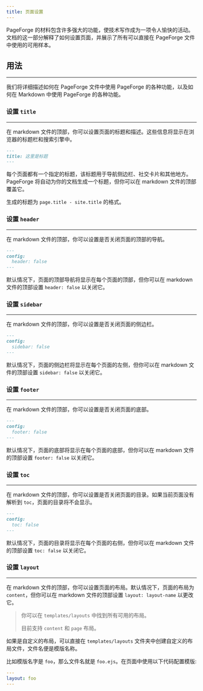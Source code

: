 ```yaml
---
title: 页面设置
---
```


PageForge 的材料包含许多强大的功能，使技术写作成为一项令人愉快的活动。文档的这一部分解释了如何设置页面，并展示了所有可以直接在 PageForge 文件中使用的可用样本。

## 用法

---

我们将详细描述如何在 PageForge 文件中使用 PageForge 的各种功能，以及如何在 Markdown 中使用 PageForge 的各种功能。

### 设置 `title`

---

在 markdown 文件的顶部，你可以设置页面的标题和描述。这些信息将显示在浏览器的标题栏和搜索引擎中。

```markdown
---
title: 这里是标题
---
```

每个页面都有一个指定的标题，该标题用于导航侧边栏、社交卡片和其他地方。PageForge 将自动为你的文档生成一个标题，但你可以在 markdown 文件的顶部覆盖它。

生成的标题为 `page.title - site.title` 的格式。

### 设置 `header`

---

在 markdown 文件的顶部，你可以设置是否关闭页面的顶部的导航。

```markdown
---
config:
  header: false
---
```

默认情况下，页面的顶部导航将显示在每个页面的顶部，但你可以在 markdown 文件的顶部设置 `header: false` 以关闭它。

### 设置 `sidebar`

---

在 markdown 文件的顶部，你可以设置是否关闭页面的侧边栏。

```markdown
---
config:
  sidebar: false
---
```

默认情况下，页面的侧边栏将显示在每个页面的左侧，但你可以在 markdown 文件的顶部设置 `sidebar: false` 以关闭它。

### 设置 `footer`

---

在 markdown 文件的顶部，你可以设置是否关闭页面的底部。

```markdown
---
config:
  footer: false
---
```

默认情况下，页面的底部将显示在每个页面的底部，但你可以在 markdown 文件的顶部设置 `footer: false` 以关闭它。

### 设置 `toc`

---

在 markdown 文件的顶部，你可以设置是否关闭页面的目录。如果当前页面没有解析到 `toc`，页面的目录将不会显示。

```markdown
---
config:
  toc: false
---
```

默认情况下，页面的目录将显示在每个页面的右侧，但你可以在 markdown 文件的顶部设置 `toc: false` 以关闭它。

### 设置 `layout`

---

在 markdown 文件的顶部，你可以设置页面的布局。默认情况下，页面的布局为 `content`，但你可以在 markdown 文件的顶部设置 `layout: layout-name` 以更改它。

> 你可以在 `templates/layouts` 中找到所有可用的布局。
>
> 目前支持 `content` 和 `page` 布局。

如果是自定义的布局，可以直接在 `templates/layouts` 文件夹中创建自定义的布局文件，文件名便是模版名称。

比如模版名字是 `foo`，那么文件名就是 `foo.ejs`。在页面中使用以下代码配置模版:

```yaml
---
layout: foo
---
```